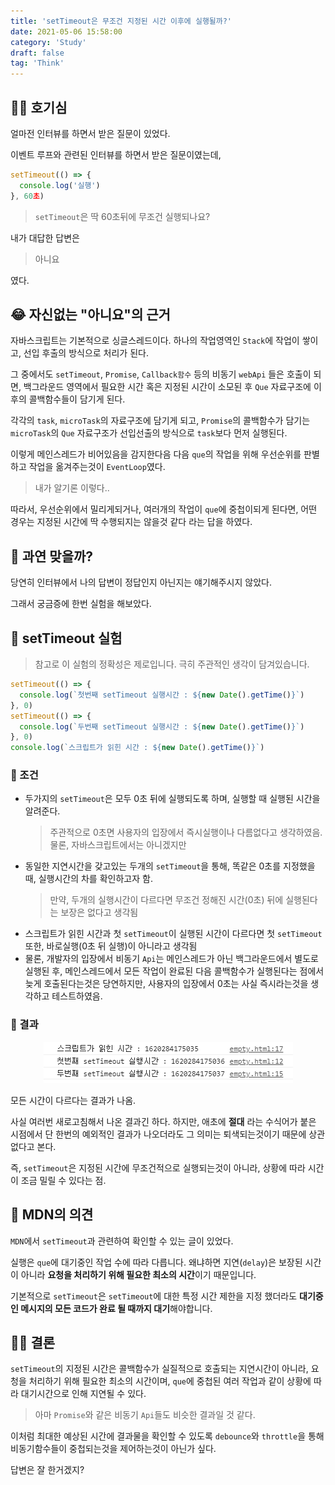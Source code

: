```yaml
---
title: 'setTimeout은 무조건 지정된 시간 이후에 실행될까?'
date: 2021-05-06 15:58:00
category: 'Study'
draft: false
tag: 'Think'
---
```


## 🧙‍♀️ 호기심

얼마전 인터뷰를 하면서 받은 질문이 있었다.

이벤트 루프와 관련된 인터뷰를 하면서 받은 질문이였는데,

```js
setTimeout(() => {
  console.log('실행')
}, 60초)
```

> `setTimeout`은 딱 60초뒤에 무조건 실행되나요?

내가 대답한 답변은

> 아니요

였다.

## 😂 자신없는 "아니요"의 근거

자바스크립트는 기본적으로 싱글스레드이다. 하나의 작업영역인 `Stack`에 작업이 쌓이고, 선입 후출의 방식으로 처리가 된다.

그 중에서도 `setTimeout`, `Promise`, `Callback함수` 등의 비동기 `webApi` 들은 호출이 되면, 백그라운드 영역에서 필요한 시간 혹은 지정된 시간이 소모된 후 `Que` 자료구조에 이후의 콜백함수들이 담기게 된다.

각각의 `task`, `microTask`의 자료구조에 담기게 되고, `Promise`의 콜백함수가 담기는 `microTask`의 `Que` 자료구조가 선입선출의 방식으로 `task`보다 먼저 실행된다.

이렇게 메인스레드가 비어있음을 감지한다음 다음 `que`의 작업을 위해 우선순위를 판별하고 작업을 옮겨주는것이 `EventLoop`였다.

> 내가 알기론 이렇다..

따라서, 우선순위에서 밀리게되거나, 여러개의 작업이 `que`에 중첩이되게 된다면, 어떤 경우는 지정된 시간에 딱 수행되지는 않을것 같다 라는 답을 하였다.

## 🥵 과연 맞을까?

당연히 인터뷰에서 나의 답변이 정답인지 아닌지는 얘기해주시지 않았다.

그래서 궁금증에 한번 실험을 해보았다.

## 🔮 setTimeout 실험

> 참고로 이 실험의 정확성은 제로입니다. 극히 주관적인 생각이 담겨있습니다.

```js
setTimeout(() => {
  console.log(`첫번째 setTimeout 실행시간 : ${new Date().getTime()}`)
}, 0)
setTimeout(() => {
  console.log(`두번째 setTimeout 실행시간 : ${new Date().getTime()}`)
}, 0)
console.log(`스크립트가 읽힌 시간 : ${new Date().getTime()}`)
```

### 🍯 조건

- 두가지의 `setTimeout`은 모두 0초 뒤에 실행되도록 하며, 실행할 때 실행된 시간을 알려준다.
  > 주관적으로 0초면 사용자의 입장에서 즉시실행이나 다름없다고 생각하였음. 물론, 자바스크립트에서는 아니겠지만
- 동일한 지연시간을 갖고있는 두개의 `setTimeout`을 통해, 똑같은 0초를 지정했을 때, 실행시간의 차를 확인하고자 함.
  > 만약, 두개의 실행시간이 다르다면 무조건 정해진 시간(0초) 뒤에 실행된다는 보장은 없다고 생각됨
- 스크립트가 읽힌 시간과 첫 `setTimeout`이 실행된 시간이 다르다면 첫 `setTimeout` 또한, 바로실행(0초 뒤 실행)이 아니라고 생각됨
- 물론, 개발자의 입장에서 비동기 `Api`는 메인스레드가 아닌 백그라운드에서 별도로 실행된 후, 메인스레드에서 모든 작업이 완료된 다음 콜백함수가 실행된다는 점에서 늦게 호출된다는것은 당연하지만, 사용자의 입장에서 0초는 사실 즉시라는것을 생각하고 테스트하였음.

### 🚀 결과

<div style="margin : 0 auto; text-align : center">
  <img src="/img/2021/05/06/setTimout.PNG" alt="setTimout">
</div>

모든 시간이 다르다는 결과가 나옴.

사실 여러번 새로고침해서 나온 결과긴 하다. 하지만, 애초에 **절대** 라는 수식어가 붙은 시점에서 단 한번의 예외적인 결과가 나오더라도 그 의미는 퇴색되는것이기 때문에 상관없다고 본다.

즉, `setTimeout`은 지정된 시간에 무조건적으로 실행되는것이 아니라, 상황에 따라 시간이 조금 밀릴 수 있다는 점.

## 🍑 MDN의 의견

`MDN`에서 `setTimeout`과 관련하여 확인할 수 있는 글이 있었다.

실행은 `que`에 대기중인 작업 수에 따라 다릅니다. 왜냐하면 지연(`delay`)은 보장된 시간이 아니라 **요청을 처리하기 위해 필요한 최소의 시간**이기 때문입니다.

기본적으로 `setTimeout`은 `setTimeout`에 대한 특정 시간 제한을 지정 했더라도 **대기중인 메시지의 모든 코드가 완료 될 때까지 대기**해야합니다.

## 🧑‍⚖️ 결론

`setTimeout`의 지정된 시간은 콜백함수가 실질적으로 호출되는 지연시간이 아니라, 요청을 처리하기 위해 필요한 최소의 시간이며, `que`에 중첩된 여러 작업과 같이 상황에 따라 대기시간으로 인해 지연될 수 있다.

> 아마 `Promise`와 같은 비동기 `Api`들도 비슷한 결과일 것 같다.

이처럼 최대한 예상된 시간에 결과물을 확인할 수 있도록 `debounce`와 `throttle`을 통해 비동기함수들이 중첩되는것을 제어하는것이 아닌가 싶다.

답변은 잘 한거겠지?
